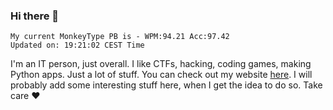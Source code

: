 ### Hi there 👋
<!-- PB START -->
```
My current MonkeyType PB is - WPM:94.21 Acc:97.42
Updated on: 19:21:02 CEST Time
```
<!-- PB END -->
I'm an IT person, just overall. I like CTFs, hacking, coding games, making Python apps. Just a lot of stuff.
You can check out my website [here](https://skill3472.github.io/).
I will probably add some interesting stuff here, when I get the idea to do so. Take care ❤️
